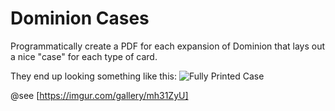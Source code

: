 # Dominion Cases
Programmatically create a PDF for each expansion of Dominion that lays out a nice "case" for each type of card.

They end up looking something like this:
![Fully Printed Case](https://i.imgur.com/eflOVrS.jpg)

@see [https://imgur.com/gallery/mh31ZyU]

